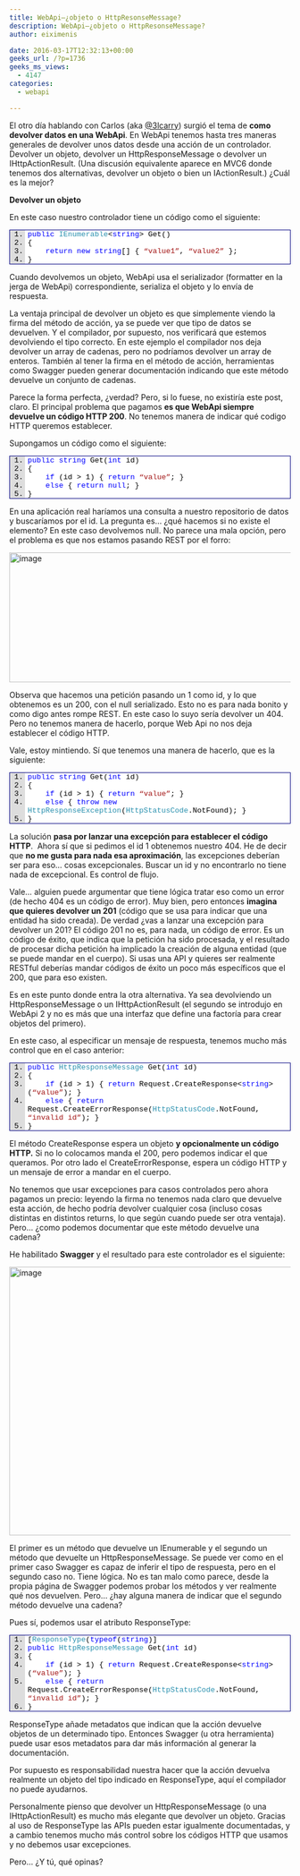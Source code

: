 ```yaml
---
title: WebApi–¿objeto o HttpResonseMessage?
description: WebApi–¿objeto o HttpResonseMessage?
author: eiximenis

date: 2016-03-17T12:32:13+00:00
geeks_url: /?p=1736
geeks_ms_views:
  - 4147
categories:
  - webapi

---
```

El otro día hablando con Carlos (aka <a href="https://twitter.com/3lcarry" target="_blank" rel="noopener noreferrer">@3lcarry</a>) surgió el tema de **como devolver datos en una WebApi**. En WebApi tenemos hasta tres maneras generales de devolver unos datos desde una acción de un controlador. Devolver un objeto, devolver un HttpResponseMessage o devolver un IHttpActionResult. (Una discusión equivalente aparece en MVC6 donde tenemos dos alternativas, devolver un objeto o bien un IActionResult.) ¿Cuál es la mejor?
  
<!--more-->

**Devolver un objeto**
  
En este caso nuestro controlador tiene un código como el siguiente:

<div id="scid:9ce6104f-a9aa-4a17-a79f-3a39532ebf7c:01d50b34-38e2-424a-b6a9-4499b5a2b9f4" class="wlWriterEditableSmartContent" style="float: none; margin: 0px; display: inline; padding: 0px;">
  <div style="border: #000080 1px solid; color: #000; font-family: 'Courier New', Courier, Monospace; font-size: 10pt;">
    <div style="background: #ddd; max-height: 300px; overflow: auto;">
      <ol style="background: #ffffff; margin: 0 0 0 2em; padding: 0 0 0 5px;" start="1">
        <li>
          <span style="background: #ffffff; color: #0000ff;">public</span> <span style="background: #ffffff; color: #2b91af;">IEnumerable</span><span style="background: #ffffff; color: #000000;"><</span><span style="background: #ffffff; color: #0000ff;">string</span><span style="background: #ffffff; color: #000000;">> Get()</span>
        </li>
        <li>
          <span style="background: #ffffff; color: #000000;">{</span>
        </li>
        <li>
              <span style="background: #ffffff; color: #0000ff;">return</span> <span style="background: #ffffff; color: #0000ff;">new</span> <span style="background: #ffffff; color: #0000ff;">string</span><span style="background: #ffffff; color: #000000;">[] { </span><span style="background: #ffffff; color: #a31515;">&#8220;value1&#8221;</span><span style="background: #ffffff; color: #000000;">, </span><span style="background: #ffffff; color: #a31515;">&#8220;value2&#8221;</span><span style="background: #ffffff; color: #000000;"> };</span>
        </li>
        <li>
          <span style="background: #ffffff; color: #000000;">}</span>
        </li>
      </ol>
    </div>
  </div>
</div>

Cuando devolvemos un objeto, WebApi usa el serializador (formatter en la jerga de WebApi) correspondiente, serializa el objeto y lo envía de respuesta.
  
La ventaja principal de devolver un objeto es que simplemente viendo la firma del método de acción, ya se puede ver que tipo de datos se devuelven. Y el compilador, por supuesto, nos verificará que estemos devolviendo el tipo correcto. En este ejemplo el compilador nos deja devolver un array de cadenas, pero no podríamos devolver un array de enteros. También al tener la firma en el método de acción, herramientas como Swagger pueden generar documentación indicando que este método devuelve un conjunto de cadenas.
  
Parece la forma perfecta, ¿verdad? Pero, si lo fuese, no existiría este post, claro. El principal problema que pagamos **es que WebApi siempre devuelve un código HTTP 200**. No tenemos manera de indicar qué codigo HTTP queremos establecer.
  
Supongamos un código como el siguiente:

<div id="scid:9ce6104f-a9aa-4a17-a79f-3a39532ebf7c:48d06404-61d6-4e02-8cb0-df5ab12c5ee0" class="wlWriterEditableSmartContent" style="float: none; margin: 0px; display: inline; padding: 0px;">
  <div style="border: #000080 1px solid; color: #000; font-family: 'Courier New', Courier, Monospace; font-size: 10pt;">
    <div style="background: #ddd; max-height: 300px; overflow: auto;">
      <ol style="background: #ffffff; margin: 0 0 0 2em; padding: 0 0 0 5px;" start="1">
        <li>
          <span style="background: #ffffff; color: #0000ff;">public</span> <span style="background: #ffffff; color: #0000ff;">string</span><span style="background: #ffffff; color: #000000;"> Get(</span><span style="background: #ffffff; color: #0000ff;">int</span><span style="background: #ffffff; color: #000000;"> id)</span>
        </li>
        <li>
          <span style="background: #ffffff; color: #000000;">{</span>
        </li>
        <li>
              <span style="background: #ffffff; color: #0000ff;">if</span><span style="background: #ffffff; color: #000000;"> (id > 1) { </span><span style="background: #ffffff; color: #0000ff;">return</span> <span style="background: #ffffff; color: #a31515;">&#8220;value&#8221;</span><span style="background: #ffffff; color: #000000;">; }</span>
        </li>
        <li>
              <span style="background: #ffffff; color: #0000ff;">else</span><span style="background: #ffffff; color: #000000;"> { </span><span style="background: #ffffff; color: #0000ff;">return</span> <span style="background: #ffffff; color: #0000ff;">null</span><span style="background: #ffffff; color: #000000;">; }</span>
        </li>
        <li>
          <span style="background: #ffffff; color: #000000;">}</span>
        </li>
      </ol>
    </div>
  </div>
</div>

En una aplicación real haríamos una consulta a nuestro repositorio de datos y buscaríamos por el id. La pregunta es… ¿qué hacemos si no existe el elemento? En este caso devolvemos null. No parece una mala opción, pero el problema es que nos estamos pasando REST por el forro:
  
[<img style="background-image: none; padding-top: 0px; padding-left: 0px; margin: 0px; display: inline; padding-right: 0px; border: 0px;" title="image" src="http://geeks.ms/etomas/wp-content/uploads/sites/154/2016/03/image_thumb.png" alt="image" width="640" height="232" border="0" />][1]
  
Observa que hacemos una petición pasando un 1 como id, y lo que obtenemos es un 200, con el null serializado. Esto no es para nada bonito y como digo antes rompe REST. En este caso lo suyo sería devolver un 404. Pero no tenemos manera de hacerlo, porque Web Api no nos deja establecer el código HTTP.
  
Vale, estoy mintiendo. Sí que tenemos una manera de hacerlo, que es la siguiente:

<div id="scid:9ce6104f-a9aa-4a17-a79f-3a39532ebf7c:ae79e8bf-05cd-41e8-acf3-421003c1019d" class="wlWriterEditableSmartContent" style="float: none; margin: 0px; display: inline; padding: 0px;">
  <div style="border: #000080 1px solid; color: #000; font-family: 'Courier New', Courier, Monospace; font-size: 10pt;">
    <div style="background: #ddd; max-height: 300px; overflow: auto;">
      <ol style="background: #ffffff; margin: 0 0 0 2em; padding: 0 0 0 5px;" start="1">
        <li>
          <span style="background: #ffffff; color: #0000ff;">public</span> <span style="background: #ffffff; color: #0000ff;">string</span><span style="background: #ffffff; color: #000000;"> Get(</span><span style="background: #ffffff; color: #0000ff;">int</span><span style="background: #ffffff; color: #000000;"> id)</span>
        </li>
        <li>
          <span style="background: #ffffff; color: #000000;">{</span>
        </li>
        <li>
              <span style="background: #ffffff; color: #0000ff;">if</span><span style="background: #ffffff; color: #000000;"> (id > 1) { </span><span style="background: #ffffff; color: #0000ff;">return</span> <span style="background: #ffffff; color: #a31515;">&#8220;value&#8221;</span><span style="background: #ffffff; color: #000000;">; }</span>
        </li>
        <li>
              <span style="background: #ffffff; color: #0000ff;">else</span><span style="background: #ffffff; color: #000000;"> { </span><span style="background: #ffffff; color: #0000ff;">throw</span> <span style="background: #ffffff; color: #0000ff;">new</span> <span style="background: #ffffff; color: #2b91af;">HttpResponseException</span><span style="background: #ffffff; color: #000000;">(</span><span style="background: #ffffff; color: #2b91af;">HttpStatusCode</span><span style="background: #ffffff; color: #000000;">.NotFound); }</span>
        </li>
        <li>
          <span style="background: #ffffff; color: #000000;">}</span>
        </li>
      </ol>
    </div>
  </div>
</div>

La solución **pasa por lanzar una excepción para establecer el código HTTP**.  Ahora sí que si pedimos el id 1 obtenemos nuestro 404. He de decir que **no me gusta para nada esa aproximación**, las excepciones deberían ser para eso… cosas excepcionales. Buscar un id y no encontrarlo no tiene nada de excepcional. Es control de flujo.
  
Vale… alguien puede argumentar que tiene lógica tratar eso como un error (de hecho 404 es un código de error). Muy bien, pero entonces **imagina que quieres devolver un 201** (código que se usa para indicar que una entidad ha sido creada). De verdad ¿vas a lanzar una excepción para devolver un 201? El código 201 no es, para nada, un código de error. Es un código de éxito, que indica que la petición ha sido procesada, y el resultado de procesar dicha petición ha implicado la creación de alguna entidad (que se puede mandar en el cuerpo). Si usas una API y quieres ser realmente RESTful deberías mandar códigos de éxito un poco más específicos que el 200, que para eso existen.
  
Es en este punto donde entra la otra alternativa. Ya sea devolviendo un HttpResponseMessage o un IHttpActionResult (el segundo se introdujo en WebApi 2 y no es más que una interfaz que define una factoría para crear objetos del primero).
  
En este caso, al especificar un mensaje de respuesta, tenemos mucho más control que en el caso anterior:

<div id="scid:9ce6104f-a9aa-4a17-a79f-3a39532ebf7c:d121d55c-1584-4567-a69b-cf7c8d807432" class="wlWriterEditableSmartContent" style="float: none; margin: 0px; display: inline; padding: 0px;">
  <div style="border: #000080 1px solid; color: #000; font-family: 'Courier New', Courier, Monospace; font-size: 10pt;">
    <div style="background: #ddd; max-height: 300px; overflow: auto;">
      <ol style="background: #ffffff; margin: 0 0 0 2em; padding: 0 0 0 5px;" start="1">
        <li>
          <span style="background: #ffffff; color: #0000ff;">public</span> <span style="background: #ffffff; color: #2b91af;">HttpResponseMessage</span><span style="background: #ffffff; color: #000000;"> Get(</span><span style="background: #ffffff; color: #0000ff;">int</span><span style="background: #ffffff; color: #000000;"> id)</span>
        </li>
        <li>
          <span style="background: #ffffff; color: #000000;">{</span>
        </li>
        <li>
              <span style="background: #ffffff; color: #0000ff;">if</span><span style="background: #ffffff; color: #000000;"> (id > 1) { </span><span style="background: #ffffff; color: #0000ff;">return</span><span style="background: #ffffff; color: #000000;"> Request.CreateResponse<</span><span style="background: #ffffff; color: #0000ff;">string</span><span style="background: #ffffff; color: #000000;">>(</span><span style="background: #ffffff; color: #a31515;">&#8220;value&#8221;</span><span style="background: #ffffff; color: #000000;">); }</span>
        </li>
        <li>
              <span style="background: #ffffff; color: #0000ff;">else</span><span style="background: #ffffff; color: #000000;"> { </span><span style="background: #ffffff; color: #0000ff;">return</span><span style="background: #ffffff; color: #000000;"> Request.CreateErrorResponse(</span><span style="background: #ffffff; color: #2b91af;">HttpStatusCode</span><span style="background: #ffffff; color: #000000;">.NotFound, </span><span style="background: #ffffff; color: #a31515;">&#8220;invalid id&#8221;</span><span style="background: #ffffff; color: #000000;">); }</span>
        </li>
        <li>
          <span style="background: #ffffff; color: #000000;">}</span>
        </li>
      </ol>
    </div>
  </div>
</div>

El método CreateResponse espera un objeto **y opcionalmente un código HTTP.** Si no lo colocamos manda el 200, pero podemos indicar el que queramos. Por otro lado el CreateErrorResponse, espera un código HTTP y un mensaje de error a mandar en el cuerpo.
  
No tenemos que usar excepciones para casos controlados pero ahora pagamos un precio: leyendo la firma no tenemos nada claro que devuelve esta acción, de hecho podría devolver cualquier cosa (incluso cosas distintas en distintos returns, lo que según cuando puede ser otra ventaja). Pero… ¿como podemos documentar que este método devuelve una cadena?
  
He habilitado **Swagger** y el resultado para este controlador es el siguiente:
  
[<img style="background-image: none; padding-top: 0px; padding-left: 0px; display: inline; padding-right: 0px; border: 0px;" title="image" src="http://geeks.ms/etomas/wp-content/uploads/sites/154/2016/03/image_thumb-1.png" alt="image" width="633" height="480" border="0" />][2]
  
El primer es un método que devuelve un IEnumerable<string> y el segundo un método que devuelte un HttpResponseMessage. Se puede ver como en el primer caso Swagger es capaz de inferir el tipo de respuesta, pero en el segundo caso no. Tiene lógica. No es tan malo como parece, desde la propia página de Swagger podemos probar los métodos y ver realmente qué nos devuelven. Pero… ¿hay alguna manera de indicar que el segundo método devuelve una cadena?
  
Pues sí, podemos usar el atributo ResponseType:

<div id="scid:9ce6104f-a9aa-4a17-a79f-3a39532ebf7c:20c615cc-1a43-4738-8dec-ef14b76d4773" class="wlWriterEditableSmartContent" style="float: none; margin: 0px; display: inline; padding: 0px;">
  <div style="border: #000080 1px solid; color: #000; font-family: 'Courier New', Courier, Monospace; font-size: 10pt;">
    <div style="background: #ddd; max-height: 300px; overflow: auto;">
      <ol style="background: #ffffff; margin: 0 0 0 2em; padding: 0 0 0 5px;" start="1">
        <li>
          <span style="background: #ffffff; color: #000000;">[</span><span style="background: #ffffff; color: #2b91af;">ResponseType</span><span style="background: #ffffff; color: #000000;">(</span><span style="background: #ffffff; color: #0000ff;">typeof</span><span style="background: #ffffff; color: #000000;">(</span><span style="background: #ffffff; color: #0000ff;">string</span><span style="background: #ffffff; color: #000000;">)]</span>
        </li>
        <li>
          <span style="background: #ffffff; color: #0000ff;">public</span> <span style="background: #ffffff; color: #2b91af;">HttpResponseMessage</span><span style="background: #ffffff; color: #000000;"> Get(</span><span style="background: #ffffff; color: #0000ff;">int</span><span style="background: #ffffff; color: #000000;"> id)</span>
        </li>
        <li>
          <span style="background: #ffffff; color: #000000;">{</span>
        </li>
        <li>
              <span style="background: #ffffff; color: #0000ff;">if</span><span style="background: #ffffff; color: #000000;"> (id > 1) { </span><span style="background: #ffffff; color: #0000ff;">return</span><span style="background: #ffffff; color: #000000;"> Request.CreateResponse<</span><span style="background: #ffffff; color: #0000ff;">string</span><span style="background: #ffffff; color: #000000;">>(</span><span style="background: #ffffff; color: #a31515;">&#8220;value&#8221;</span><span style="background: #ffffff; color: #000000;">); }</span>
        </li>
        <li>
              <span style="background: #ffffff; color: #0000ff;">else</span><span style="background: #ffffff; color: #000000;"> { </span><span style="background: #ffffff; color: #0000ff;">return</span><span style="background: #ffffff; color: #000000;"> Request.CreateErrorResponse(</span><span style="background: #ffffff; color: #2b91af;">HttpStatusCode</span><span style="background: #ffffff; color: #000000;">.NotFound, </span><span style="background: #ffffff; color: #a31515;">&#8220;invalid id&#8221;</span><span style="background: #ffffff; color: #000000;">); }</span>
        </li>
        <li>
          <span style="background: #ffffff; color: #000000;">}</span>
        </li>
      </ol>
    </div>
  </div>
</div>

ResponseType añade metadatos que indican que la acción devuelve objetos de un determinado tipo. Entonces Swagger (u otra herramienta) puede usar esos metadatos para dar más información al generar la documentación.
  
Por supuesto es responsabilidad nuestra hacer que la acción devuelva realmente un objeto del tipo indicado en ResponseType, aquí el compilador no puede ayudarnos.
  
Personalmente pienso que devolver un HttpResponseMessage (o una IHttpActionResult) es mucho más elegante que devolver un objeto. Gracias al uso de ResponseType las APIs pueden estar igualmente documentadas, y a cambio tenemos mucho más control sobre los códigos HTTP que usamos y no debemos usar excepciones.
  
Pero… ¿Y tú, qué opinas?

 [1]: http://geeks.ms/etomas/wp-content/uploads/sites/154/2016/03/image.png
 [2]: http://geeks.ms/etomas/wp-content/uploads/sites/154/2016/03/image-1.png